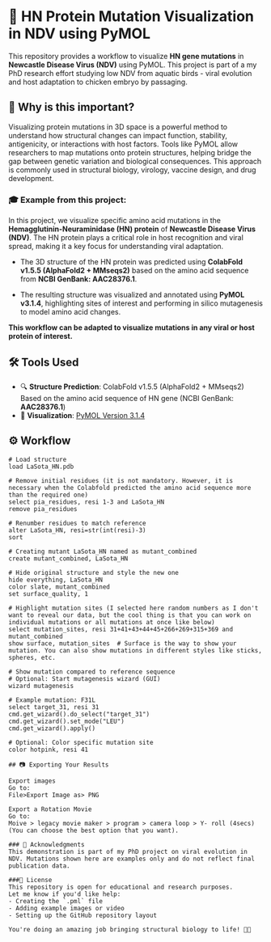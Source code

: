 # 🔬 HN Protein Mutation Visualization in NDV using PyMOL

This repository provides a workflow to visualize **HN gene mutations** in **Newcastle Disease Virus (NDV)** using PyMOL. This project is part of a my PhD research effort studying low NDV from aquatic birds - viral evolution and host adaptation to chicken embryo by passaging.

## 🧠 Why is this important?

Visualizing protein mutations in 3D space is a powerful method to understand how structural changes can impact function, stability, antigenicity, or interactions with host factors. Tools like PyMOL allow researchers to map mutations onto protein structures, helping bridge the gap between genetic variation and biological consequences. This approach is commonly used in structural biology, virology, vaccine design, and drug development.

### 🎓 Example from this project:

In this project, we visualize specific amino acid mutations in the **Hemagglutinin-Neuraminidase (HN) protein** of **Newcastle Disease Virus (NDV)**. The HN protein plays a critical role in host recognition and viral spread, making it a key focus for understanding viral adaptation.

- The 3D structure of the HN protein was predicted using **ColabFold v1.5.5 (AlphaFold2 + MMseqs2)** based on the amino acid sequence from **NCBI GenBank: AAC28376.1**.
  
- The resulting structure was visualized and annotated using **PyMOL v3.1.4**, highlighting sites of interest and performing in silico mutagenesis to model amino acid changes.

**This workflow can be adapted to visualize mutations in any viral or host protein of interest.**


## 🛠 Tools Used

- 🔍 **Structure Prediction**: ColabFold v1.5.5 (AlphaFold2 + MMseqs2)  
  Based on the amino acid sequence of HN gene (NCBI GenBank: **AAC28376.1**)
- 🎨 **Visualization**: [PyMOL Version 3.1.4](https://www.pymol.org/)

## ⚙️ Workflow

```pymol
# Load structure
load LaSota_HN.pdb

# Remove initial residues (it is not mandatory. However, it is necessary when the Colabfold predicted the amino acid sequence more than the required one)
select pia_residues, resi 1-3 and LaSota_HN
remove pia_residues

# Renumber residues to match reference
alter LaSota_HN, resi=str(int(resi)-3)
sort

# Creating mutant LaSota_HN named as mutant_combined
create mutant_combined, LaSota_HN

# Hide original structure and style the new one
hide everything, LaSota_HN
color slate, mutant_combined
set surface_quality, 1

# Highlight mutation sites (I selected here random numbers as I don't want to reveal our data, but the cool thing is that you can work on individual mutations or all mutations at once like below)
select mutation_sites, resi 31+41+43+44+45+266+269+315+369 and mutant_combined
show surface, mutation_sites  # Surface is the way to show your mutation. You can also show mutations in different styles like sticks, spheres, etc.

# Show mutation compared to reference sequence
# Optional: Start mutagenesis wizard (GUI)
wizard mutagenesis

# Example mutation: F31L
select target_31, resi 31
cmd.get_wizard().do_select("target_31")
cmd.get_wizard().set_mode("LEU")
cmd.get_wizard().apply()

# Optional: Color specific mutation site
color hotpink, resi 41

## 📷 Exporting Your Results

Export images
Go to: 
File>Export Image as> PNG

Export a Rotation Movie
Go to:
Moive > legacy movie maker > program > camera loop > Y- roll (4secs)
(You can choose the best option that you want).

### 🙌 Acknowledgments
This demonstration is part of my PhD project on viral evolution in NDV. Mutations shown here are examples only and do not reflect final publication data.

###📢 License
This repository is open for educational and research purposes.
Let me know if you'd like help:
- Creating the `.pml` file
- Adding example images or video
- Setting up the GitHub repository layout

You're doing an amazing job bringing structural biology to life! 🧬✨




